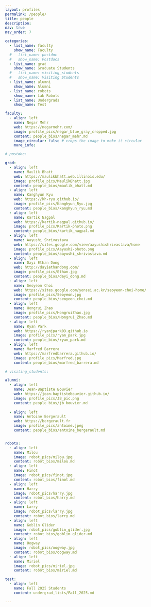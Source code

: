 ```yaml
---
layout: profiles
permalink: /people/
title: people
description:
nav: true
nav_order: 7

categories:
  - list_name: faculty
    show_name: Faculty
  # - list_name: postdoc
  #   show_name: Postdocs
  - list_name: grad
    show_name: Graduate Students
  # - list_name: visiting_students
  #   show_name: Visiting Students 
  - list_name: alumni
    show_name: Alumni
  - list_name: robots
    show_name: Lab Robots
  - list_name: Undergrads
    show_name: Test

faculty:
  - align: left
    name: Negar Mehr
    web: https://negarmehr.com/
    image: profile_pics/negar_blue_gray_cropped.jpg
    content: people_bios/negar_mehr.md
    image_circular: false # crops the image to make it circular
    more_info:

# postdoc:

grad:
  - align: left
    name: Maulik Bhatt
    web: https://maulikbhatt.web.illinois.edu/
    image: profile_pics/MaulikBhatt.jpg
    content: people_bios/maulik_bhatt.md
  - align: left
    name: Kanghyun Ryu
    web: https://kh-ryu.github.io/
    image: profile_pics/Kanghyun_Ryu.jpg
    content: people_bios/kanghyun_ryu.md
  - align: left
    name: Kartik Nagpal
    web: https://kartik-nagpal.github.io/
    image: profile_pics/Kartik-photo.png
    content: people_bios/kartik_nagpal.md
  - align: left
    name: Aayushi Shrivastava
    web: https://sites.google.com/view/aayushishrivastava/home
    image: profile_pics/Aayushi-photo.png
    content: people_bios/aayushi_shrivastava.md
  - align: left
    name: Dayi Ethan Dong
    web: http://dayiethandong.com/
    image: profile_pics/Ethan.jpg
    content: people_bios/dayi_dong.md
  - align: left
    name: Seoyeon Choi
    web: https://sites.google.com/yonsei.ac.kr/seoyeon-choi-home/
    image: profile_pics/Seoyeon.jpg
    content: people_bios/seoyeon_choi.md
  - align: left
    name: Hongrui Zhao
    image: profile_pics/HongruiZhao.jpg
    content: people_bios/Hongrui_Zhao.md
  - align: left
    name: Ryan Park
    web: https://ryanjpark03.github.io
    image: profile_pics/ryan_park.jpg
    content: people_bios/ryan_park.md
  - align: left
    name: Marfred Barrera
    web: https://marfredbarrera.github.io/
    image: profile_pics/Marfred.jpg
    content: people_bios/marfred_barrera.md

# visiting_students:

alumni:
  - align: left
    name: Jean-Baptiste Bouvier
    web: https://jean-baptistebouvier.github.io/
    image: profile_pics/JB_pic.png
    content: people_bios/jb_bouvier.md
  
  - align: left
    name: Antoine Bergerault
    web: https://bergerault.fr
    image: profile_pics/antoine.jpeg
    content: people_bios/antoine_bergerault.md


robots:
  - align: left
    name: Milou
    image: robot_pics/milou.jpg
    content: robot_bios/milou.md
  - align: left
    name: Finot
    image: robot_pics/finot.jpg
    content: robot_bios/finot.md
  - align: left
    name: Harry
    image: robot_pics/harry.jpg
    content: robot_bios/harry.md
  - align: left
    name: Larry
    image: robot_pics/larry.jpg
    content: robot_bios/larry.md
  - align: left
    name: Goblin Glider
    image: robot_pics/goblin_glider.jpg
    content: robot_bios/goblin_glider.md
  - align: left
    name: Oogway
    image: robot_pics/oogway.jpg
    content: robot_bios/oogway.md
  - align: left
    name: Miriel
    image: robot_pics/miriel.jpg
    content: robot_bios/miriel.md

test:
  - align: left
    name: Fall 2025 Students
    content: undergrad_lists/Fall_2025.md

---
```

